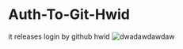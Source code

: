 # Auth-To-Git-Hwid
it releases login by github hwid
![dwadawdawdaw](https://github.com/artec0001/Auth-To-Git-Hwid/assets/101303236/ba7fbd38-b5b9-4891-ab39-8c46bb9ab2f6)
